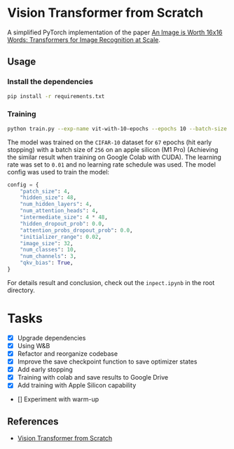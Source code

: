 # Vision Transformer from Scratch 

A simplified PyTorch implementation of the paper [An Image is Worth 16x16 Words: Transformers for Image Recognition at Scale](https://arxiv.org/abs/2010.11929).


## Usage

### Install the dependencies
```bash
pip install -r requirements.txt
```

### Training

```bash
python train.py --exp-name vit-with-10-epochs --epochs 10 --batch-size 32
```

The model was trained on the `CIFAR-10` dataset for `67` epochs (hit early stopping) with a batch size of `256` on an apple silicon (M1 Pro) (Achieving the similar result when training on Google Colab with CUDA). The learning rate was set to `0.01` and no learning rate schedule was used. The model config was used to train the model:

```python
config = {
    "patch_size": 4,
    "hidden_size": 48,
    "num_hidden_layers": 4,
    "num_attention_heads": 4,
    "intermediate_size": 4 * 48,
    "hidden_dropout_prob": 0.0,
    "attention_probs_dropout_prob": 0.0,
    "initializer_range": 0.02,
    "image_size": 32,
    "num_classes": 10,
    "num_channels": 3,
    "qkv_bias": True,
}
```

For details result and conclusion, check out the `inpect.ipynb` in the root directory.

# Tasks
- [x] Upgrade dependencies
- [x] Using W&B
- [x] Refactor and reorganize codebase
- [x] Improve the save checkpoint function to save optimizer states
- [x] Add early stopping
- [x] Training with colab and save results to Google Drive
- [x] Add training with Apple Silicon capability
- [] Experiment with warm-up


## References
- [Vision Transformer from Scratch](https://github.com/tintn/vision-transformer-from-scratch/)
